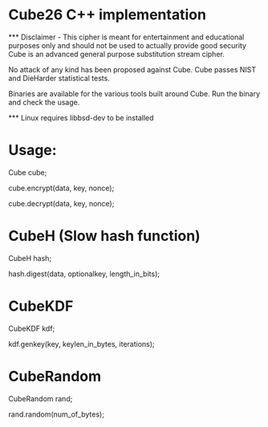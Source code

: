 # Cube26 C++ implementation  
*** Disclaimer - This cipher is meant for entertainment and educational purposes
 only and should not be used to actually provide good security  
Cube is an advanced general purpose substitution stream cipher.

No attack of any kind has been proposed against Cube.  Cube passes NIST and DieHarder statistical tests.

Binaries are available for the various tools built around Cube.  Run the binary and check the usage.

*** Linux requires libbsd-dev to be installed  


# Usage:  
Cube cube;

cube.encrypt(data, key, nonce);  

cube.decrypt(data, key, nonce);  

# CubeH (Slow hash function)  
CubeH hash;  

hash.digest(data, optionalkey, length_in_bits);  

# CubeKDF  
CubeKDF kdf;  

kdf.genkey(key, keylen_in_bytes, iterations);  

# CubeRandom  
CubeRandom rand;  

rand.random(num_of_bytes);  
